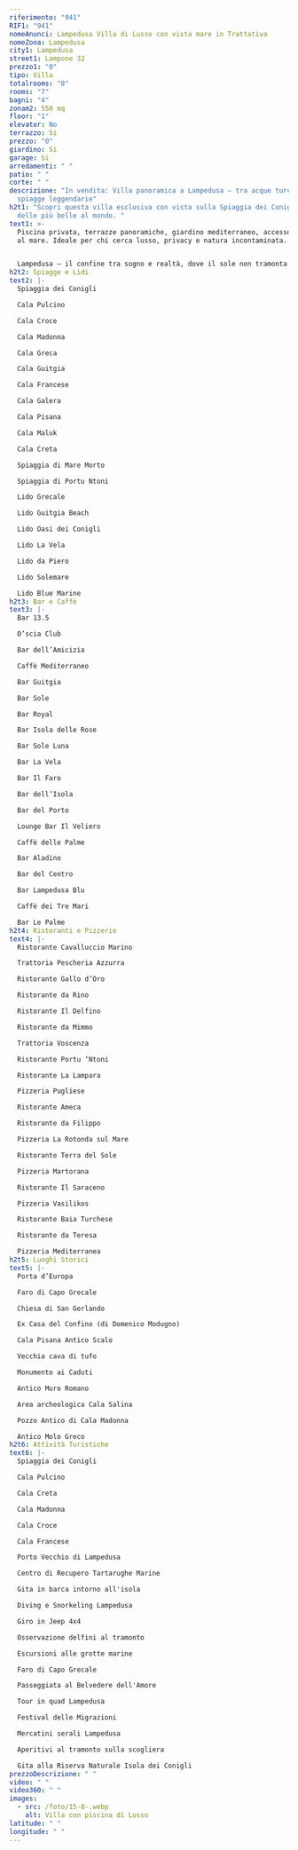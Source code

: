 ```yaml
---
riferimento: "941"
RIF1: "941"
nomeAnunci: Lampedusa Villa di Lusso con vista mare in Trattativa
nomeZona: Lampedusa
city1: Lampedusa
street1: Lampone 32
prezzo1: "0"
tipo: Villa
totalrooms: "8"
rooms: "7"
bagni: "4"
zonam2: 550 mq
floor: "1"
elevator: No
terrazzo: Si
prezzo: "0"
giardino: Si
garage: Si
arredamenti: " "
patio: " "
corte: " "
descrizione: "In vendita: Villa panoramica a Lampedusa – tra acque turchesi e
  spiagge leggendarie"
h2t1: "Scopri questa villa esclusiva con vista sulla Spiaggia dei Conigli, una
  delle più belle al mondo. "
text1: >-
  Piscina privata, terrazze panoramiche, giardino mediterraneo, accesso diretto
  al mare. Ideale per chi cerca lusso, privacy e natura incontaminata.


  Lampedusa – il confine tra sogno e realtà, dove il sole non tramonta mai.
h2t2: Spiagge e Lidi
text2: |-
  Spiaggia dei Conigli

  Cala Pulcino

  Cala Croce

  Cala Madonna

  Cala Greca

  Cala Guitgia

  Cala Francese

  Cala Galera

  Cala Pisana

  Cala Maluk

  Cala Creta

  Spiaggia di Mare Morto

  Spiaggia di Portu Ntoni

  Lido Grecale

  Lido Guitgia Beach

  Lido Oasi dei Conigli

  Lido La Vela

  Lido da Piero

  Lido Solemare

  Lido Blue Marine
h2t3: Bar e Caffè
text3: |-
  Bar 13.5

  O’scia Club

  Bar dell’Amicizia

  Caffè Mediterraneo

  Bar Guitgia

  Bar Sole

  Bar Royal

  Bar Isola delle Rose

  Bar Sole Luna

  Bar La Vela

  Bar Il Faro

  Bar dell’Isola

  Bar del Porto

  Lounge Bar Il Veliero

  Caffè delle Palme

  Bar Aladino

  Bar del Centro

  Bar Lampedusa Blu

  Caffè dei Tre Mari

  Bar Le Palme
h2t4: Ristoranti e Pizzerie
text4: |-
  Ristorante Cavalluccio Marino

  Trattoria Pescheria Azzurra

  Ristorante Gallo d’Oro

  Ristorante da Rino

  Ristorante Il Delfino

  Ristorante da Mimmo

  Trattoria Voscenza

  Ristorante Portu ‘Ntoni

  Ristorante La Lampara

  Pizzeria Pugliese

  Ristorante Ameca

  Ristorante da Filippo

  Pizzeria La Rotonda sul Mare

  Ristorante Terra del Sole

  Pizzeria Martorana

  Ristorante Il Saraceno

  Pizzeria Vasilikos

  Ristorante Baia Turchese

  Ristorante da Teresa

  Pizzeria Mediterranea
h2t5: Luoghi Storici
text5: |-
  Porta d’Europa

  Faro di Capo Grecale

  Chiesa di San Gerlando

  Ex Casa del Confino (di Domenico Modugno)

  Cala Pisana Antico Scalo

  Vecchia cava di tufo

  Monumento ai Caduti

  Antico Muro Romano

  Area archeologica Cala Salina

  Pozzo Antico di Cala Madonna

  Antico Molo Greco
h2t6: Attività Turistiche
text6: |-
  Spiaggia dei Conigli

  Cala Pulcino

  Cala Creta

  Cala Madonna

  Cala Croce

  Cala Francese

  Porto Vecchio di Lampedusa

  Centro di Recupero Tartarughe Marine

  Gita in barca intorno all'isola

  Diving e Snorkeling Lampedusa

  Giro in Jeep 4x4

  Osservazione delfini al tramonto

  Escursioni alle grotte marine

  Faro di Capo Grecale

  Passeggiata al Belvedere dell'Amore

  Tour in quad Lampedusa

  Festival delle Migrazioni

  Mercatini serali Lampedusa

  Aperitivi al tramonto sulla scogliera

  Gita alla Riserva Naturale Isola dei Conigli
prezzoDescrizione: " "
video: " "
video360: " "
images:
  - src: /foto/15-8-.webp
    alt: Villa con piscina di Lusso
latitude: " "
longitude: " "
---
```


